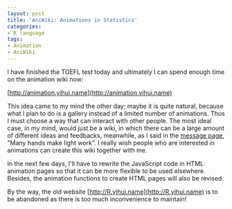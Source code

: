 ```yaml
---
layout: post
title: 'AniWiki: Animations in Statistics'
categories:
- R language
tags:
- Animation
- AniWiki
---
```


I have finished the TOEFL test today and ultimately I can spend enough time on the animation wiki now:


[http://animation.yihui.name](http://animation.yihui.name)



This idea came to my mind the other day; maybe it is quite natural, because what I plan to do is a gallery instead of a limited number of animations. Thus I must choose a way that can interact with other people. The most ideal case, in my mind, would just be a wiki, in which there can be a large amount of different ideas and feedbacks, meanwhile, as I said in the [message page](http://animation.yihui.name/wiki:message), "Many hands make light work". I really wish people who are interested in animations can create this wiki together with me.

In the next few days, I'll have to rewrite the JavaScript code in HTML animation pages so that it can be more flexible to be used elsewhere. Besides, the animation functions to create HTML pages will also be revised.

By the way, the old website [http://R.yihui.name](http://R.yihui.name) is to be abandoned as there is too much inconvenience to maintain!
